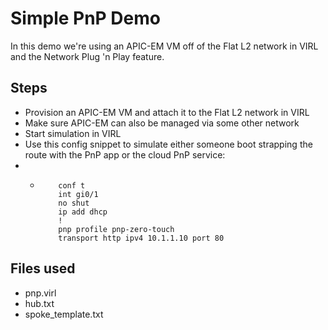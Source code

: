 # Simple PnP Demo
In this demo we're using an APIC-EM VM off of the Flat L2 network in VIRL and the Network Plug 'n Play feature.
## Steps
- Provision an APIC-EM VM and attach it to the Flat L2 network in VIRL
- Make sure APIC-EM can also be managed via some other network
- Start simulation in VIRL
- Use this config snippet to simulate either someone boot strapping the route with the PnP app or the cloud PnP service:
- - ```
		conf t
		int gi0/1
		no shut
		ip add dhcp
		!
		pnp profile pnp-zero-touch 
		transport http ipv4 10.1.1.10 port 80 
## Files used
- pnp.virl
- hub.txt
- spoke_template.txt
